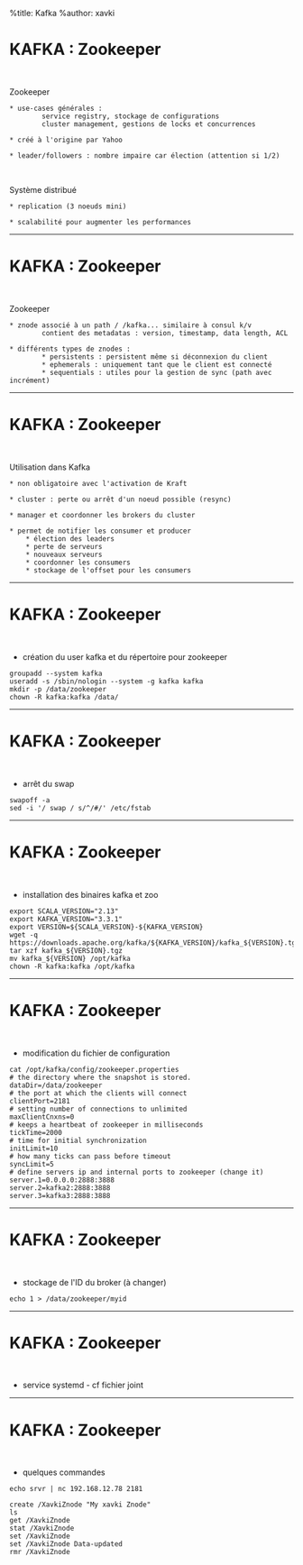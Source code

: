 %title: Kafka
%author: xavki


# KAFKA : Zookeeper

<br>

Zookeeper

	* use-cases générales :
			service registry, stockage de configurations
			cluster management, gestions de locks et concurrences

	* créé à l'origine par Yahoo

	* leader/followers : nombre impaire car élection (attention si 1/2)

<br>

Système distribué

	* replication (3 noeuds mini)

	* scalabilité pour augmenter les performances

-----------------------------------------------------------------------------------

# KAFKA : Zookeeper

<br>

Zookeeper

	* znode associé à un path / /kafka... similaire à consul k/v
			contient des metadatas : version, timestamp, data length, ACL

	* différents types de znodes :
			* persistents : persistent même si déconnexion du client
			* ephemerals : uniquement tant que le client est connecté
			* sequentials : utiles pour la gestion de sync (path avec incrément)

-----------------------------------------------------------------------------------

# KAFKA : Zookeeper

<br>

Utilisation dans Kafka

	* non obligatoire avec l'activation de Kraft

	* cluster : perte ou arrêt d'un noeud possible (resync)

	* manager et coordonner les brokers du cluster

	* permet de notifier les consumer et producer
		* élection des leaders
		* perte de serveurs
		* nouveaux serveurs
		* coordonner les consumers
		* stockage de l'offset pour les consumers

-----------------------------------------------------------------------------------

# KAFKA : Zookeeper

<br>

* création du user kafka et du répertoire pour zookeeper

```
groupadd --system kafka
useradd -s /sbin/nologin --system -g kafka kafka
mkdir -p /data/zookeeper
chown -R kafka:kafka /data/
```

-----------------------------------------------------------------------------------

# KAFKA : Zookeeper

<br>

* arrêt du swap

```
swapoff -a
sed -i '/ swap / s/^/#/' /etc/fstab
```

-----------------------------------------------------------------------------------

# KAFKA : Zookeeper

<br>

* installation des binaires kafka et zoo

```
export SCALA_VERSION="2.13"
export KAFKA_VERSION="3.3.1"
export VERSION=${SCALA_VERSION}-${KAFKA_VERSION}
wget -q https://downloads.apache.org/kafka/${KAFKA_VERSION}/kafka_${VERSION}.tgz
tar xzf kafka_${VERSION}.tgz
mv kafka_${VERSION} /opt/kafka
chown -R kafka:kafka /opt/kafka
```

-----------------------------------------------------------------------------------

# KAFKA : Zookeeper

<br>

* modification du fichier de configuration

```
cat /opt/kafka/config/zookeeper.properties
# the directory where the snapshot is stored.
dataDir=/data/zookeeper
# the port at which the clients will connect
clientPort=2181
# setting number of connections to unlimited
maxClientCnxns=0
# keeps a heartbeat of zookeeper in milliseconds
tickTime=2000
# time for initial synchronization
initLimit=10
# how many ticks can pass before timeout
syncLimit=5
# define servers ip and internal ports to zookeeper (change it)
server.1=0.0.0.0:2888:3888
server.2=kafka2:2888:3888
server.3=kafka3:2888:3888
```

-----------------------------------------------------------------------------------

# KAFKA : Zookeeper

<br>

* stockage de l'ID du broker (à changer)

```
echo 1 > /data/zookeeper/myid
```

-----------------------------------------------------------------------------------

# KAFKA : Zookeeper

<br>

* service systemd - cf fichier joint

-----------------------------------------------------------------------------------

# KAFKA : Zookeeper

<br>

* quelques commandes

```
echo srvr | nc 192.168.12.78 2181

create /XavkiZnode "My xavki Znode"
ls
get /XavkiZnode
stat /XavkiZnode
set /XavkiZnode
set /XavkiZnode Data-updated
rmr /XavkiZnode
```
